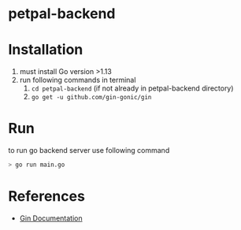# petpal-backend

# Installation
1. must install Go version >1.13
1. run following commands in terminal
    1. `cd petpal-backend` (if not already in petpal-backend directory)
    1. `go get -u github.com/gin-gonic/gin`

# Run
to run go backend server use following command
```bash
> go run main.go
```

# References
- [Gin Documentation](https://gin-gonic.com/docs/quickstart/)